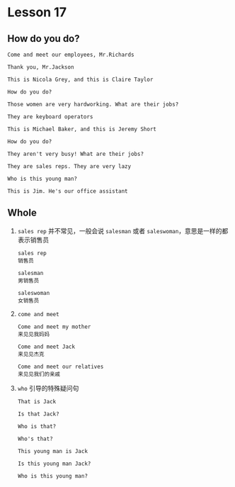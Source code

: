 # Lesson 17

## How do you do?

```
Come and meet our employees, Mr.Richards

Thank you, Mr.Jackson

This is Nicola Grey, and this is Claire Taylor

How do you do?

Those women are very hardworking. What are their jobs?

They are keyboard operators

This is Michael Baker, and this is Jeremy Short

How do you do?

They aren't very busy! What are their jobs?

They are sales reps. They are very lazy

Who is this young man?

This is Jim. He's our office assistant
```

## Whole

1. `sales rep` 并不常见，一般会说 `salesman` 或者 `saleswoman`，意思是一样的都表示销售员

   ```
   sales rep
   销售员

   salesman
   男销售员

   saleswoman
   女销售员
   ```

2. `come and meet`

   ```
   Come and meet my mother
   来见见我妈妈

   Come and meet Jack
   来见见杰克

   Come and meet our relatives
   来见见我们的亲戚
   ```

3. `who` 引导的特殊疑问句

   ```
   That is Jack

   Is that Jack?

   Who is that?

   Who's that?

   This young man is Jack

   Is this young man Jack?

   Who is this young man?
   ```
